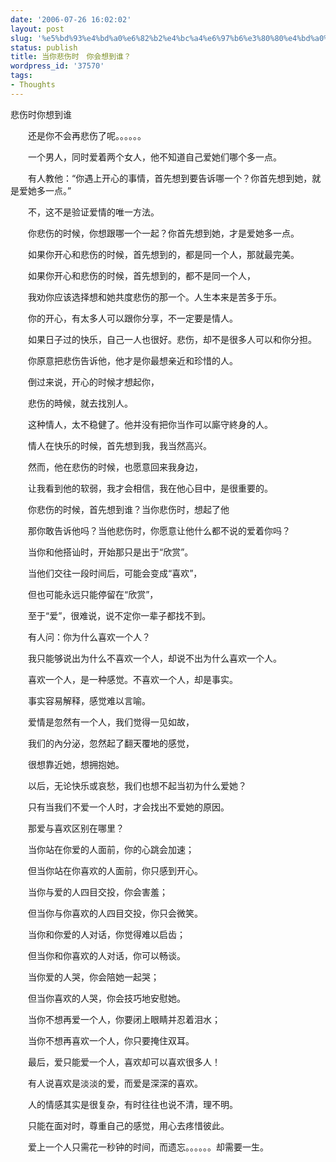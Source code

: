 ```yaml
---
date: '2006-07-26 16:02:02'
layout: post
slug: '%e5%bd%93%e4%bd%a0%e6%82%b2%e4%bc%a4%e6%97%b6%e3%80%80%e4%bd%a0%e4%bc%9a%e6%83%b3%e5%88%b0%e8%b0%81%ef%bc%9f'
status: publish
title: 当你悲伤时　你会想到谁？
wordpress_id: '37570'
tags:
- Thoughts
---
```


悲伤时你想到谁  
  
　　还是你不会再悲伤了呢。。。。。。  
  
　　一个男人，同时爱着两个女人，他不知道自己爱她们哪个多一点。  
  
　　有人教他：“你遇上开心的事情，首先想到要告诉哪一个？你首先想到她，就是爱她多一点。”  
  
　　不，这不是验证爱情的唯一方法。  
  
　　你悲伤的时候，你想跟哪一个一起？你首先想到她，才是爱她多一点。  
  
　　如果你开心和悲伤的时候，首先想到的，都是同一个人，那就最完美。  
  
　　如果你开心和悲伤的时候，首先想到的，都不是同一个人，  
  
　　我劝你应该选择想和她共度悲伤的那一个。人生本来是苦多于乐。  
  
　　你的开心，有太多人可以跟你分享，不一定要是情人。  
  
　　如果日子过的快乐，自己一人也很好。悲伤，却不是很多人可以和你分担。  
  
　　你原意把悲伤告诉他，他才是你最想亲近和珍惜的人。  
  
　　倒过来说，开心的时候才想起你，  
  
　　悲伤的時候，就去找別人。  
  
　　这种情人，太不稳健了。他并没有把你当作可以廝守終身的人。  
  
　　情人在快乐的时候，首先想到我，我当然高兴。  
  
　　然而，他在悲伤的时候，也愿意回来我身边，  
  
　　让我看到他的软弱，我才会相信，我在他心目中，是很重要的。  
  
　　你悲伤的时候，首先想到谁？当你悲伤时，想起了他  
  
　　那你敢告诉他吗？当他悲伤时，你愿意让他什么都不说的爱着你吗？  
  
　　当你和他搭讪时，开始那只是出于“欣赏”。  
  
　　当他们交往一段时间后，可能会变成“喜欢”，  
  
　　但也可能永远只能停留在“欣赏”，  
  
　　至于“爱”，很难说，说不定你一辈子都找不到。  
  
　　有人问：你为什么喜欢一个人？  
  
　　我只能够说出为什么不喜欢一个人，却说不出为什么喜欢一个人。  
  
　　喜欢一个人，是一种感觉。不喜欢一个人，却是事实。  
  
　　事实容易解释，感觉难以言喻。  
  
　　爱情是忽然有一个人，我们觉得一见如故，  
  
　　我们的內分泌，忽然起了翻天覆地的感觉，  
  
　　很想靠近她，想拥抱她。  
  
　　以后，无论快乐或哀愁，我们也想不起当初为什么爱她？  
  
　　只有当我们不爱一个人时，才会找出不爱她的原因。  
  
　　那爱与喜欢区别在哪里？  
  
　　当你站在你爱的人面前，你的心跳会加速；  
  
　　但当你站在你喜欢的人面前，你只感到开心。  
  
　　当你与爱的人四目交投，你会害羞；  
  
　　但当你与你喜欢的人四目交投，你只会微笑。  
  
　　当你和你爱的人对话，你觉得难以启齿；  
  
　　但当你和你喜欢的人对话，你可以畅谈。  
  
　　当你爱的人哭，你会陪她一起哭；  
  
　　但当你喜欢的人哭，你会技巧地安慰她。  
  
　　当你不想再爱一个人，你要闭上眼睛并忍着泪水；  
  
　　当你不想再喜欢一个人，你只要掩住双耳。  
  
　　最后，爱只能爱一个人，喜欢却可以喜欢很多人！  
  
　　有人说喜欢是淡淡的爱，而爱是深深的喜欢。  
  
　　人的情感其实是很复杂，有时往往也说不清，理不明。  
  
　　只能在面对时，尊重自己的感觉，用心去疼惜彼此。  
  
　　爱上一个人只需花一秒钟的时间，而遗忘。。。。。。却需要一生。

